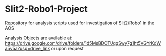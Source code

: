 # Slit2-Robo1-Project
Repository for analysis scripts used for investigation of Slit2/Robo1 in the AOS

Analysis Objects are available at: https://drive.google.com/drive/folders/1d5MsBDOTUqqSwy7g1ht5VGYrKdWa5v5a?usp=drive_link or upon request
